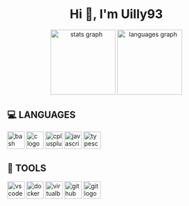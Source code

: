 <h1 align="center">Hi 👋, I'm Uilly93</h1>
<div align="center">
  <img src="https://github-readme-stats.vercel.app/api?username=Uilly93&hide_title=false&hide_rank=false&show_icons=true&include_all_commits=true&count_private=true&disable_animations=false&theme=gotham&locale=en&hide_border=false&custom_title=%F0%9F%93%96%20Github%20Stats" height="150" alt="stats graph"  />
  <img src="https://github-readme-stats.vercel.app/api/top-langs?username=Uilly93&locale=en&hide_title=false&layout=compact&card_width=320&langs_count=5&theme=gotham&hide_border=false&custom_title=%E2%9C%A8%20Language%20Stats" height="150" alt="languages graph"  />
</div>

## 💻 LANGUAGES

<div align="left">
  <img src="https://upload.wikimedia.org/wikipedia/commons/4/4b/Bash_Logo_Colored.svg" height="40" width="40" alt="bash logo"  />
  <img src="https://devicon-website.vercel.app/api/c/original.svg" height="40" width="40" alt="c logo"  />
  <img src="https://cdn.jsdelivr.net/gh/devicons/devicon/icons/cplusplus/cplusplus-original.svg" height="40" width="40" alt="cplusplus logo"  />
  <img src="https://cdn.jsdelivr.net/gh/devicons/devicon/icons/javascript/javascript-original.svg" height="40" width="40" alt="javascript logo"  />
  <img src="https://cdn.jsdelivr.net/gh/devicons/devicon@latest/icons/typescript/typescript-original.svg" height="40" width="40" alt="typescript logo"  />
</div>

## 🧰 TOOLS

<div align="left">
  <img src="https://skillicons.dev/icons?i=vscode" height="40" width="40" alt="vscode logo"  />
  <img src="https://skillicons.dev/icons?i=docker" height="40" width="40" alt="docker logo"  />
  <img src="https://upload.wikimedia.org/wikipedia/commons/f/ff/VirtualBox_2024_Logo.svg" height="40" width="40" alt="virtualbox logo"  />
  <img src="https://skillicons.dev/icons?i=github" height="40" width="40" alt="github logo"  />
  <img src="https://skillicons.dev/icons?i=git" height="40" width="40" alt="git logo"  />
</div>
